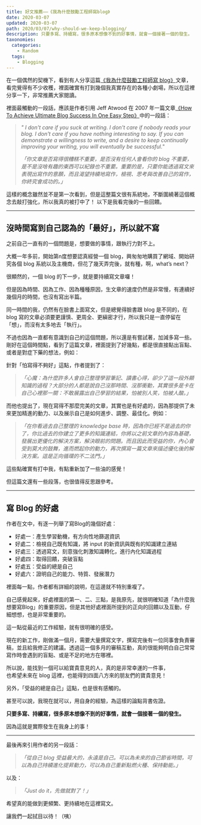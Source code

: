 ```yaml
---
title: 好文推薦——《我為什麼鼓勵工程師寫blog》
date: 2020-03-07
updated: 2020-03-07
path: 2020/03/07/why-should-we-keep-blogging/
description: 只要多寫、持續寫，很多原本想像不到的好事情，就會一個接著一個的發生。
taxonomies:
  categories: 
    - Random
  tags: 
    - Blogging
---
```


在一個偶然的契機下，看到有人分享這篇[《我為什麼鼓勵工程師寫 blog》](https://dotblogs.com.tw/hatelove/2017/03/26/why-engineers-should-keep-blogging)文章，看完覺得有不少收穫，裡面確實有打到幾個我真實存在的各種小劇場，所以在這裡分享一下，非常推薦大家閱讀。

裡面最觸動的一段話，應該是作者引用 Jeff Atwood 在 2007 年一篇文章[《How To Achieve Ultimate Blog Success In One Easy Step》](https://blog.codinghorror.com/how-to-achieve-ultimate-blog-success-in-one-easy-step/)中的一段話：

> _" I don't care if you suck at writing. I don't care if nobody reads your blog. I don't care if you have nothing interesting to say. If you can demonstrate a willingness to write, and a desire to keep continually improving your writing, you will eventually be successful._"
> 
> _「你文章是否寫得很糟糕不重要，是否沒有任何人會看你的 blog 不重要，是不是沒啥有趣的東西可以紀錄也不重要。重要的是，只要你能透過寫文來表現出寫作的意願，而且渴望持續地寫作，檢視、思考與改善自己的寫作，你終究會成功的。」_

這樣的概念雖然並不是第一次看到，但是這整篇文很有系統地，不斷圍繞著這個概念去敲打強化，所以我真的被打中了！ 以下是我看完後的一些回饋。

<!-- more -->

---

## 沒時間寫到自己認為的「最好」，所以就不寫

之前自己一直有的一個問題是，想要做的事情，跟執行力對不上。

大概一年多前，開始第n度想要認真經營一個 blog，興匆匆地購買了網域、開始研究各個 blog 系統以及主機商，但花了幾天弄完後，就有種，啊，what’s next？

很顯然的，一個 blog 的下一步，就是要持續寫文章囉！

但是因為時間、因為工作、因為種種原因，生文章的速度仍然是非常慢，有連續好幾個月的時間，也沒有寫出半篇。

同一時間的我，仍然有在臉書上面寫文，但是總覺得臉書跟 blog 是不同的，在 blog 寫的文章必須要更謹慎、更周全、更縝密才行，所以我只是一直停留在「想」，而沒有太多地去「執行」。

不過也因為一直都有意識到自己的這個問題，所以還是有嘗試著，加減多寫一些。剛好在這個時間點，看到了這篇文章，裡面提到了好幾點，都是很直接點出盲點、或者是對症下藥的想法，例如：

針對「怕寫得不夠好」這點，作者提到了：

> _「心魔：為什麼許多人會自己整理學習筆記、讀書心得，卻少了這一段外顯知識的過程？大部分的人都是說自己沒那時間、沒那衝動，其實很多是卡在自己心裡那一關：不敢展露出自己學習的結果，怕被別人笑，怕被人酸。」_

而他也提出了，現在寫得不那麼完美的文章，其實也是有好處的，因為那提供了未來更加精進的動力、以及展示自己是如何進步、調整、最佳化。例如：

> _「在你看過去自己整理的 knowledge base 時，因為你已經不是過去的你了，你比過去的你建立了更多的知識連結，你將以之前文章的內容為基礎，發展出更優化的解決方案，解決眼前的問題。而且因此而受益的你，內心會受到莫大的鼓舞，進而燃起你的動力，再次撰寫一篇文章來描述優化後的解決方案。這是正向循環的不二法門。」_

這些點確實有打中我，有點重新加了一些油的感覺！

但這篇文還有一些段落，也很值得反思跟參考。

---

## 寫 Blog 的好處

作者在文中，有逐一列舉了寫Blog的幾個好處：

- 好處一：產生學習動機，有方向性地篩選資訊
- 好處二：檢視自己既有知識，將 input 的新資訊與既有的知識建立連結
- 好處三：透過寫文，刻意強化刺激知識轉化，進行內化知識過程
- 好處四：取得回饋，突破盲點
- 好處五：受益的總是自己
- 好處六：證明自己的能力、特質、發展潛力

裡面每一點，作者都有詳細的說明，在這邊就不特別重複了。

自己感覺起來，好處裡面的第一、二、三點，是我原先，就很明確知道「為什麼我想要寫Blog」的重要原因，但是其他好處裡面所提到的正向的回饋以及互動，仔細想想，也是非常重要的。

這一點從最近的工作經驗，就有很明確的感受。

現在的新工作，剛做滿一個月，需要大量撰寫文字，撰寫完後有一位同事會負責審稿，並且給我修正的建議。透過這一個多月的審稿互動，真的很能夠明白自己常常寫作時會遇到的盲點、或是不足的地方在哪裡。

所以說，能找到一個可以給寶貴意見的人，真的是非常幸運的一件事，  
也希望未來在 blog 這裡，也能得到四面八方來的朋友們的寶貴意見！

另外，「受益的總是自己」這點，也是很有感觸的。

甚至可以說，我現在就可以，用自身的經驗，為這樣的論點背書佐證。

**只要多寫、持續寫，很多原本想像不到的好事情，就會一個接著一個的發生。**

因為這就是實際發生在我身上的事！

---

最後再來引用作者的另一段話：

> _「從自己 blog 受益最大的，永遠是自己。可以為未來的自己節省時間，可以為自己持續進化提昇動力，可以為自己重新點燃火種、保持動能。」_

以及：

> _「Just do it，先做就對了！」_

希望真的能做到更頻繁、更持續地在這裡寫文。

讓我們一起拭目以待！（咦）
